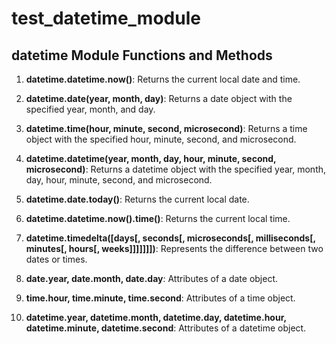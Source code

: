 # test_datetime_module

## datetime Module Functions and Methods

1. **datetime.datetime.now()**: Returns the current local date and time.

2. **datetime.date(year, month, day)**: Returns a date object with the specified year, month, and day.

3. **datetime.time(hour, minute, second, microsecond)**: Returns a time object with the specified hour, minute, second, and microsecond.

4. **datetime.datetime(year, month, day, hour, minute, second, microsecond)**: Returns a datetime object with the specified year, month, day, hour, minute, second, and microsecond.

5. **datetime.date.today()**: Returns the current local date.

6. **datetime.datetime.now().time()**: Returns the current local time.

7. **datetime.timedelta([days[, seconds[, microseconds[, milliseconds[, minutes[, hours[, weeks]]]]]]])**: Represents the difference between two dates or times.

8. **date.year, date.month, date.day**: Attributes of a date object.

9. **time.hour, time.minute, time.second**: Attributes of a time object.

10. **datetime.year, datetime.month, datetime.day, datetime.hour, datetime.minute, datetime.second**: Attributes of a datetime object.

